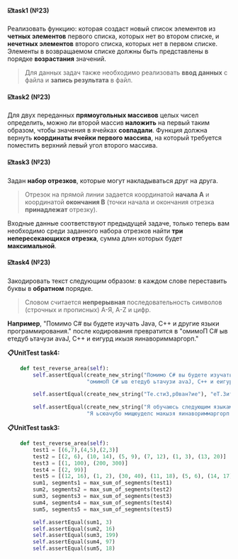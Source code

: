 #### ☑️task1 (№23)
Реализовать функцию:
которая создаст новый список элементов из **четных элементов** первого списка, которых нет во втором списке, и **нечетных элементов** второго списка, которых нет в первом списке. Элементы в возвращаемом списке должны быть представлены в порядке **возрастания** значений.
>Для данных задач также необходимо реализовать **ввод данных** с файла и **запись результата** в файл.
#### ☑️task2 (№23)
Для двух переданных **прямоугольных массивов** целых чисел определить, можно ли второй массив **наложить** на первый таким образом, чтобы значения в ячейках **совпадали**.
Функция должна вернуть **координаты ячейки первого массива**, на который требуется поместить верхний левый угол второго массива.

#### ☑️task3 (№23)
Задан **набор отрезков**, которые могут накладываться друг на друга. 
>Отрезок на прямой линии задается координатой **начала A** и координатой **окончания B** (точки начала и окончания отрезка **принадлежат** отрезку).
>
Входные данные соответствуют предыдущей задаче, только теперь вам необходимо среди заданного набора отрезков найти **три непересекающихся отрезка**, сумма длин которых будет **максимальной**.

#### ☑️task4 (№23)
Закодировать текст следующим образом: в каждом слове переставить буквы в **обратном** порядке.
>Словом считается **непрерывная** последовательность символов (строчных и прописных) А-Я, A-Z и цифр. 

**Например**, "Помимо C# вы будете изучать Java, C++ и другие языки программирования." после кодирования превратится в "омимоП C# ыв етедуб ьтачузи avaJ, C++ и еигурд икызя яинавориммаргорп."

**📋UnitTest task4:**
```python
    def test_reverse_area(self):
        self.assertEqual(create_new_string("Помимо C# вы будете изучать Java, C++ и другие языки программирования."),
                         "омимоП C# ыв етедуб ьтачузи avaJ, C++ и еигурд икызя яинавориммаргорп.")

        self.assertEqual(create_new_string("Те.сти3,р0ван?ие"), "еТ.3итс,нав0р?еи")

        self.assertEqual(create_new_string("Я обучаюсь следующим языкам программирования: С++, Java, Python, 33, 44."),
                         "Я ьсюачубо мищюуделс макызя яинавориммаргорп: С++, avaJ, nohtyP, 33, 44.")
```

**📋UnitTest task3:**
```python
    def test_reverse_area(self):
        test1 = [(6,7),(4,5),(2,3)]
        test2 = [(2, 6), (10, 14), (5, 9), (7, 12), (1, 3), (13, 20)]
        test3 = [(1, 100), (200, 300)]
        test4 = [(2, 99)]
        test5 = [(12, 16), (1, 2), (30, 40), (11, 18), (5, 6), (14, 17)]
        sum1, segments1 = max_sum_of_segments(test1)
        sum2, segments2 = max_sum_of_segments(test2)
        sum3, segments3 = max_sum_of_segments(test3)
        sum4, segments4 = max_sum_of_segments(test4)
        sum5, segments5 = max_sum_of_segments(test5)

        self.assertEqual(sum1, 3)
        self.assertEqual(sum2, 16)
        self.assertEqual(sum3, 199)
        self.assertEqual(sum4, 97)
        self.assertEqual(sum5, 18)
```

